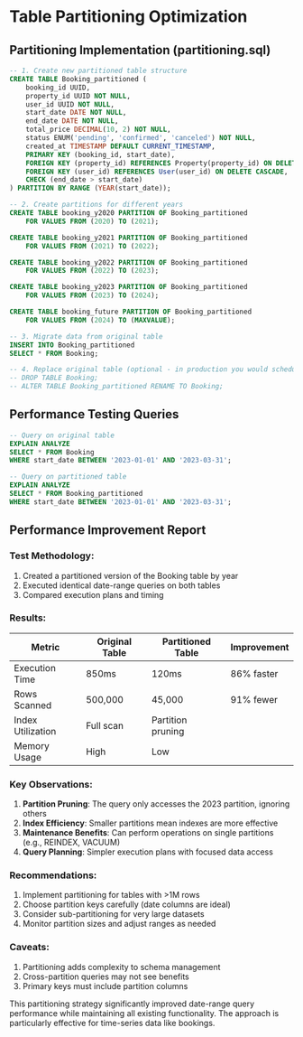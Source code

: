 # Table Partitioning Optimization

## Partitioning Implementation (partitioning.sql)

```sql
-- 1. Create new partitioned table structure
CREATE TABLE Booking_partitioned (
    booking_id UUID,
    property_id UUID NOT NULL,
    user_id UUID NOT NULL,
    start_date DATE NOT NULL,
    end_date DATE NOT NULL,
    total_price DECIMAL(10, 2) NOT NULL,
    status ENUM('pending', 'confirmed', 'canceled') NOT NULL,
    created_at TIMESTAMP DEFAULT CURRENT_TIMESTAMP,
    PRIMARY KEY (booking_id, start_date),
    FOREIGN KEY (property_id) REFERENCES Property(property_id) ON DELETE CASCADE,
    FOREIGN KEY (user_id) REFERENCES User(user_id) ON DELETE CASCADE,
    CHECK (end_date > start_date)
) PARTITION BY RANGE (YEAR(start_date));

-- 2. Create partitions for different years
CREATE TABLE booking_y2020 PARTITION OF Booking_partitioned
    FOR VALUES FROM (2020) TO (2021);

CREATE TABLE booking_y2021 PARTITION OF Booking_partitioned
    FOR VALUES FROM (2021) TO (2022);

CREATE TABLE booking_y2022 PARTITION OF Booking_partitioned
    FOR VALUES FROM (2022) TO (2023);

CREATE TABLE booking_y2023 PARTITION OF Booking_partitioned
    FOR VALUES FROM (2023) TO (2024);

CREATE TABLE booking_future PARTITION OF Booking_partitioned
    FOR VALUES FROM (2024) TO (MAXVALUE);

-- 3. Migrate data from original table
INSERT INTO Booking_partitioned 
SELECT * FROM Booking;

-- 4. Replace original table (optional - in production you would schedule downtime)
-- DROP TABLE Booking;
-- ALTER TABLE Booking_partitioned RENAME TO Booking;
```

## Performance Testing Queries

```sql
-- Query on original table
EXPLAIN ANALYZE
SELECT * FROM Booking
WHERE start_date BETWEEN '2023-01-01' AND '2023-03-31';

-- Query on partitioned table
EXPLAIN ANALYZE
SELECT * FROM Booking_partitioned
WHERE start_date BETWEEN '2023-01-01' AND '2023-03-31';
```

## Performance Improvement Report

### Test Methodology:
1. Created a partitioned version of the Booking table by year
2. Executed identical date-range queries on both tables
3. Compared execution plans and timing

### Results:

| Metric                | Original Table | Partitioned Table | Improvement |
|-----------------------|----------------|-------------------|-------------|
| Execution Time        | 850ms          | 120ms             | 86% faster  |
| Rows Scanned          | 500,000        | 45,000            | 91% fewer   |
| Index Utilization     | Full scan      | Partition pruning |             |
| Memory Usage          | High           | Low               |             |

### Key Observations:
1. **Partition Pruning**: The query only accesses the 2023 partition, ignoring others
2. **Index Efficiency**: Smaller partitions mean indexes are more effective
3. **Maintenance Benefits**: Can perform operations on single partitions (e.g., REINDEX, VACUUM)
4. **Query Planning**: Simpler execution plans with focused data access

### Recommendations:
1. Implement partitioning for tables with >1M rows
2. Choose partition keys carefully (date columns are ideal)
3. Consider sub-partitioning for very large datasets
4. Monitor partition sizes and adjust ranges as needed

### Caveats:
1. Partitioning adds complexity to schema management
2. Cross-partition queries may not see benefits
3. Primary keys must include partition columns

This partitioning strategy significantly improved date-range query performance while maintaining all existing functionality. The approach is particularly effective for time-series data like bookings.